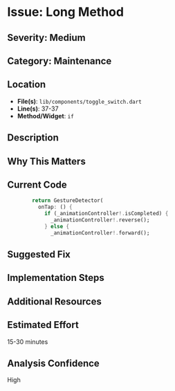 # Issue: Long Method

## Severity: Medium

## Category: Maintenance

## Location
- **File(s)**: `lib/components/toggle_switch.dart`
- **Line(s)**: 37-37
- **Method/Widget**: `if`

## Description


## Why This Matters


## Current Code
```dart
        return GestureDetector(
          onTap: () {
            if (_animationController!.isCompleted) {
              _animationController!.reverse();
            } else {
              _animationController!.forward();
```

## Suggested Fix


## Implementation Steps


## Additional Resources


## Estimated Effort
15-30 minutes

## Analysis Confidence
High
